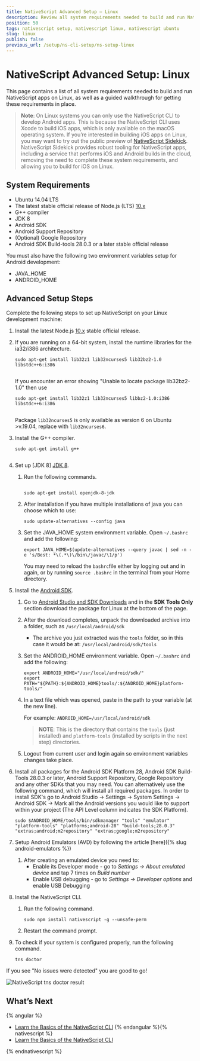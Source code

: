 ```yaml
---
title: NativeScript Advanced Setup — Linux
description: Review all system requirements needed to build and run NativeScript apps on Linux and follow the walkthrough to learn how to install and configure these dependencies.
position: 50
tags: nativescript setup, nativescript linux, nativescript ubuntu
slug: linux
publish: false
previous_url: /setup/ns-cli-setup/ns-setup-linux
---
```


# NativeScript Advanced Setup: Linux

This page contains a list of all system requirements needed to build and run NativeScript apps on Linux, as well as a guided walkthrough for getting these requirements in place.

> **Note**: On Linux systems you can only use the NativeScript CLI to develop Android apps. This is because the NativeScript CLI uses Xcode to build iOS apps, which is only available on the macOS operating system. If you’re interested in building iOS apps on Linux, you may want to try out the public preview of [NativeScript Sidekick](https://www.nativescript.org/nativescript-sidekick). NativeScript Sidekick provides robust tooling for NativeScript apps, including a service that performs iOS and Android builds in the cloud, removing the need to complete these system requirements, and allowing you to build for iOS on Linux.

## System Requirements

* Ubuntu 14.04 LTS
* The latest stable official release of Node.js (LTS) [10.x](https://nodejs.org/dist/latest-v10.x/)
* G++ compiler
* JDK 8
* Android SDK
* Android Support Repository
* (Optional) Google Repository
* Android SDK Build-tools 28.0.3 or a later stable official release

You must also have the following two environment variables setup for Android development:

* JAVA_HOME
* ANDROID_HOME

## Advanced Setup Steps

Complete the following steps to set up NativeScript on your Linux development machine:

1. Install the latest Node.js [10.x](https://nodejs.org/dist/latest-v10.x/) stable official release.

1. If you are running on a 64-bit system, install the runtime libraries for the ia32/i386 architecture.

    <pre class="add-copy-button"><code class="language-terminal">sudo apt-get install lib32z1 lib32ncurses5 lib32bz2-1.0 libstdc++6:i386
    </code></pre>
    If you encounter an error showing "Unable to locate package lib32bz2-1.0" then use
    <pre class="add-copy-button"><code class="language-terminal">sudo apt-get install lib32z1 lib32ncurses5 libbz2-1.0:i386 libstdc++6:i386
    </code></pre>
    Package `lib32ncurses5` is only available as version 6 on Ubuntu >v.19.04, replace with `lib32ncurses6`.

1. Install the G++ compiler.

    <pre class="add-copy-button"><code class="language-terminal">sudo apt-get install g++
    </code></pre>

1. Set up [JDK 8] [JDK 8](https://openjdk.java.net/install/).
   1. Run the following commands.

      <pre class="add-copy-button"><code class="language-terminal">
      sudo apt-get install openjdk-8-jdk
      </code></pre>

   1. After installation if you have multiple installations of java you can choose which to use:

      <pre class="add-copy-button"><code class="language-terminal">sudo update-alternatives --config java
      </code></pre>

   1. Set the JAVA_HOME system environment variable. Open `~/.bashrc` and add the following:

      <pre class="add-copy-button"><code class="language-terminal">export JAVA_HOME=$(update-alternatives --query javac | sed -n -e 's/Best: *\(.*\)\/bin\/javac/\1/p')</code></pre>
      You may need to reload the `bashrc`file either by logging out and in again, or by running `source .bashrc` in the terminal from your Home directory.

1. Install the [Android SDK](http://developer.android.com/sdk/index.html).
   1. Go to [Android Studio and SDK Downloads](https://developer.android.com/sdk/index.html#Other) and in the **SDK Tools Only** section download the package for Linux at the bottom of the page.
   1. After the download completes, unpack the downloaded archive into a folder, such as `/usr/local/android/sdk`
      * The archive you just extracted was the `tools` folder, so in this case it would be at: `/usr/local/android/sdk/tools`
   1. Set the ANDROID_HOME environment variable. Open `~/.bashrc` and add the following:

      <pre><code class="language-terminal">export ANDROID_HOME="/usr/local/android/sdk/"
      export PATH="${PATH}:${ANDROID_HOME}tools/:${ANDROID_HOME}platform-tools/"</code></pre>

   1. In a text file which was opened, paste in the path to your variable (at the new line).

      For example: `ANDROID_HOME=/usr/local/android/sdk`
      <blockquote><b>NOTE</b>: This is the directory that contains the <code>tools</code> (just installed) and <code>platform-tools</code> (installed by scripts in the next step) directories.</blockquote>

   1. Logout from current user and login again so environment variables changes take place.

1. Install all packages for the Android SDK Platform 28, Android SDK Build-Tools 28.0.3 or later, Android Support Repository, Google Repository and any other SDKs that you may need. You can alternatively use the following command, which will install all required packages. In order to install SDK's go to Android Studio -> Settings -> System Settings -> Android SDK -> Mark all the Android versions you would like to support within your project (The API Level column indicates the SDK Platform).

   <pre class="add-copy-button"><code class="language-terminal">sudo $ANDROID_HOME/tools/bin/sdkmanager "tools" "emulator" "platform-tools" "platforms;android-28" "build-tools;28.0.3" "extras;android;m2repository" "extras;google;m2repository"
   </code></pre>

1. Setup Android Emulators (AVD) by following the article [here]({% slug android-emulators %})
   1. After creating an emulated device you need to:
      * Enable its Developer mode - go to _Settings -> About emulated device_ and tap 7 times on _Build number_
      * Enable USB debugging - go to _Settings -> Developer options_ and enable USB Debugging

1. Install the NativeScript CLI.
   1. Run the following command.

      <pre class="add-copy-button"><code class="language-terminal">sudo npm install nativescript -g --unsafe-perm
      </code></pre>

   1. Restart the command prompt.

1. To check if your system is configured properly, run the following command.

   <pre class="add-copy-button"><code class="language-terminal">tns doctor
   </code></pre>

If you see "No issues were detected" you are good to go!

![NativeScript tns doctor result](../img/start/linux-tns-doctor.png)

## What’s Next

{% angular %}

* [Learn the Basics of the NativeScript CLI](/start/cli-basics)
{% endangular %}{% nativescript %}
* [Learn the Basics of the NativeScript CLI](/start/cli-basics)

{% endnativescript %}
